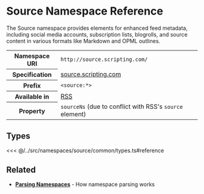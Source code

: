 # Source Namespace Reference

The Source namespace provides elements for enhanced feed metadata, including social media accounts, subscription lists, blogrolls, and source content in various formats like Markdown and OPML outlines.

<table>
  <tbody>
    <tr>
      <th>Namespace URI</th>
      <td><code>http://source.scripting.com/</code></td>
    </tr>
    <tr>
      <th>Specification</th>
      <td><a href="http://source.scripting.com/" target="_blank">source.scripting.com</a></td>
    </tr>
    <tr>
      <th>Prefix</th>
      <td><code>&lt;source:*&gt;</code></td>
    </tr>
    <tr>
      <th>Available in</th>
      <td><a href="/reference/feeds/rss">RSS</a></td>
    </tr>
    <tr>
      <th>Property</th>
      <td><code>sourceNs</code> (due to conflict with RSS's <code>source</code> element)</td>
    </tr>
  </tbody>
</table>

## Types

<<< @/../src/namespaces/source/common/types.ts#reference

## Related

- **[Parsing Namespaces](/parsing/namespaces)** - How namespace parsing works
